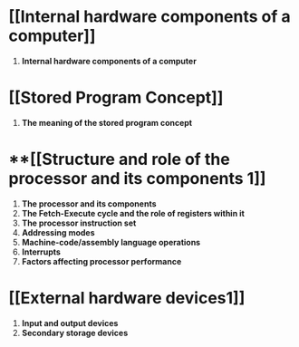 # [[Internal hardware components of a computer]]
1. **Internal hardware components of a computer**

# [[Stored Program Concept]]
1. **The meaning of the stored program concept**

# **[[Structure and role of the processor and its components 1]]
1. **The processor and its components**
2. **The Fetch-Execute cycle and the role of registers within it**
3. **The processor instruction set**
4. **Addressing modes**
5. **Machine-code/assembly language operations**
6. **Interrupts**
7. **Factors affecting processor performance**

# [[External hardware devices1]]
1. **Input and output devices**
2. **Secondary storage devices**